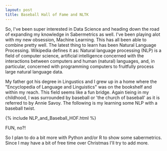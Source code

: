 ```yaml
---
layout: post
title: Baseball Hall of Fame and NLTK
---
```


So, I've been super interested in Data Science and heading down the road of 
expanding my knowledge in Sabermetrics as well.  I've been playing alot with 
my new obsession, Machine Learning. This has all been able to combine pretty 
well.  The latest thing to learn has been Natural Language Processing. Wikipedia 
defines it as:
Natural language processing (NLP) is a field of computer science, artificial
intelligence concerned with the interactions between computers and human
(natural) languages, and, in particular, concerned with programming computers
to fruitfully process large natural language data.

My father got his degree in Lingustics and I grew up in a home where the
"Encyclopedia of Language and Linguistics" was on the bookshelf and within my reach.
This field seems like a fun bridge.  Again tieing in my childhood, I was
surrounded by baseball or 'the church of baseball' as it is referred to by
Annie Savoy.  The following is my learning some NLP with a baseball twist.

{% include NLP_and_Baseball_HOF.html %}

FUN, no?!

So I plan to do a bit more with Python and/or R to show some sabermetrics.
Since I may have a bit of free time over Christmas I'll try to add more.

